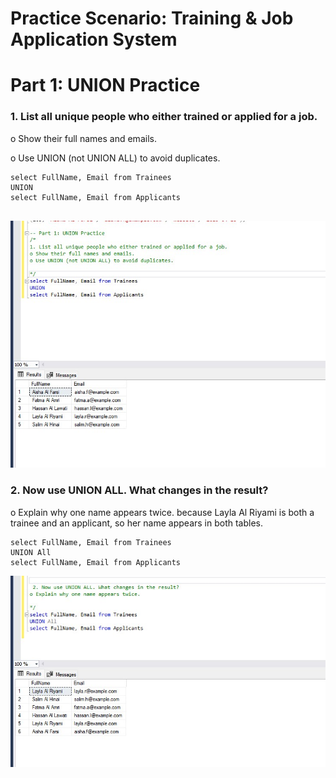 # Practice Scenario: Training & Job Application System 
# Part 1: UNION Practice 
### 1. List all unique people who either trained or applied for a job. 
o Show their full names and emails. 

o Use UNION (not UNION ALL) to avoid duplicates.
```
select FullName, Email from Trainees 
UNION 
select FullName, Email from Applicants 


```
!['all unique people who either trained or applied for a job'](images/1.1.jpg)

### 2.  Now use UNION ALL. What changes in the result? 
o Explain why one name appears twice. 
because Layla Al Riyami is both a trainee and an applicant, so her name appears in both tables.
```
select FullName, Email from Trainees 
UNION All
select FullName, Email from Applicants 

```
!['Now use UNION ALL'](images/1.2.jpg)


